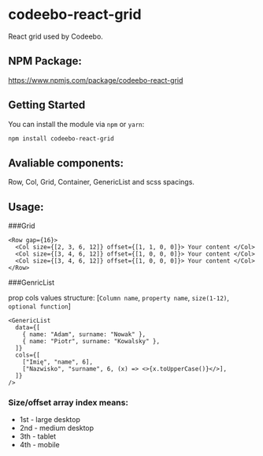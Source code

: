 # codeebo-react-grid
React grid used by Codeebo.

## NPM Package:
https://www.npmjs.com/package/codeebo-react-grid

## Getting Started
You can install the module via `npm` or `yarn`:

```sh
npm install codeebo-react-grid
```

## Avaliable components:
Row, Col, Grid, Container, GenericList and scss spacings.

## Usage:

###Grid
```tsx
<Row gap={16}>
  <Col size={[2, 3, 6, 12]} offset={[1, 1, 0, 0]}> Your content </Col>
  <Col size={[3, 4, 6, 12]} offset={[1, 0, 0, 0]}> Your content </Col>
  <Col size={[3, 4, 6, 12]} offset={[1, 0, 0, 0]}> Your content </Col>
</Row>
```

###GenricList

prop cols values structure:
[`Column name`, `property name`, `size(1-12)`, `optional function`]
```tsx
<GenericList
  data={[
    { name: "Adam", surname: "Nowak" },
    { name: "Piotr", surname: "Kowalsky" },
  ]}
  cols={[
    ["Imię", "name", 6],
    ["Nazwisko", "surname", 6, (x) => <>{x.toUpperCase()}</>],
  ]}
/>
```
### Size/offset array index means:
- 1st - large desktop
- 2nd - medium desktop
- 3th - tablet
- 4th - mobile

